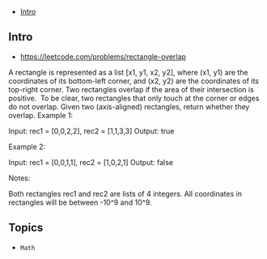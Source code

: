 - [Intro](#intro)

## Intro

- https://leetcode.com/problems/rectangle-overlap

A rectangle is represented as a list [x1, y1, x2, y2], where (x1, y1) are the coordinates of its bottom-left corner, and (x2, y2) are the coordinates of its top-right corner.
Two rectangles overlap if the area of their intersection is positive.  To be clear, two rectangles that only touch at the corner or edges do not overlap.
Given two (axis-aligned) rectangles, return whether they overlap.
Example 1:

Input: rec1 = [0,0,2,2], rec2 = [1,1,3,3]
Output: true

Example 2:

Input: rec1 = [0,0,1,1], rec2 = [1,0,2,1]
Output: false

Notes:

Both rectangles rec1 and rec2 are lists of 4 integers.
All coordinates in rectangles will be between -10^9 and 10^9.



## Topics

- `Math`


